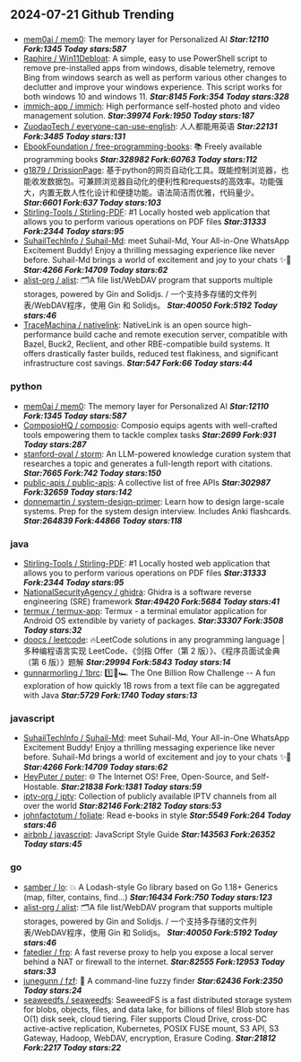 ## 2024-07-21 Github Trending

### 
* [mem0ai / mem0](https://github.com/mem0ai/mem0): The memory layer for Personalized AI ***Star:12110 Fork:1345 Today stars:587***
* [Raphire / Win11Debloat](https://github.com/Raphire/Win11Debloat): A simple, easy to use PowerShell script to remove pre-installed apps from windows, disable telemetry, remove Bing from windows search as well as perform various other changes to declutter and improve your windows experience. This script works for both windows 10 and windows 11. ***Star:8145 Fork:354 Today stars:328***
* [immich-app / immich](https://github.com/immich-app/immich): High performance self-hosted photo and video management solution. ***Star:39974 Fork:1950 Today stars:187***
* [ZuodaoTech / everyone-can-use-english](https://github.com/ZuodaoTech/everyone-can-use-english): 人人都能用英语 ***Star:22131 Fork:3485 Today stars:131***
* [EbookFoundation / free-programming-books](https://github.com/EbookFoundation/free-programming-books): 📚 Freely available programming books ***Star:328982 Fork:60763 Today stars:112***
* [g1879 / DrissionPage](https://github.com/g1879/DrissionPage): 基于python的网页自动化工具。既能控制浏览器，也能收发数据包。可兼顾浏览器自动化的便利性和requests的高效率。功能强大，内置无数人性化设计和便捷功能。语法简洁而优雅，代码量少。 ***Star:6601 Fork:637 Today stars:103***
* [Stirling-Tools / Stirling-PDF](https://github.com/Stirling-Tools/Stirling-PDF): #1 Locally hosted web application that allows you to perform various operations on PDF files ***Star:31333 Fork:2344 Today stars:95***
* [SuhailTechInfo / Suhail-Md](https://github.com/SuhailTechInfo/Suhail-Md): meet Suhail-Md, Your All-in-One WhatsApp Excitement Buddy! Enjoy a thrilling messaging experience like never before. Suhail-Md brings a world of excitement and joy to your chats ✨🤖 ***Star:4266 Fork:14709 Today stars:62***
* [alist-org / alist](https://github.com/alist-org/alist): 🗂️A file list/WebDAV program that supports multiple storages, powered by Gin and Solidjs. / 一个支持多存储的文件列表/WebDAV程序，使用 Gin 和 Solidjs。 ***Star:40050 Fork:5192 Today stars:46***
* [TraceMachina / nativelink](https://github.com/TraceMachina/nativelink): NativeLink is an open source high-performance build cache and remote execution server, compatible with Bazel, Buck2, Reclient, and other RBE-compatible build systems. It offers drastically faster builds, reduced test flakiness, and significant infrastructure cost savings. ***Star:547 Fork:66 Today stars:44***

### python
* [mem0ai / mem0](https://github.com/mem0ai/mem0): The memory layer for Personalized AI ***Star:12110 Fork:1345 Today stars:587***
* [ComposioHQ / composio](https://github.com/ComposioHQ/composio): Composio equips agents with well-crafted tools empowering them to tackle complex tasks ***Star:2699 Fork:931 Today stars:287***
* [stanford-oval / storm](https://github.com/stanford-oval/storm): An LLM-powered knowledge curation system that researches a topic and generates a full-length report with citations. ***Star:7665 Fork:742 Today stars:150***
* [public-apis / public-apis](https://github.com/public-apis/public-apis): A collective list of free APIs ***Star:302987 Fork:32659 Today stars:142***
* [donnemartin / system-design-primer](https://github.com/donnemartin/system-design-primer): Learn how to design large-scale systems. Prep for the system design interview. Includes Anki flashcards. ***Star:264839 Fork:44866 Today stars:118***

### java
* [Stirling-Tools / Stirling-PDF](https://github.com/Stirling-Tools/Stirling-PDF): #1 Locally hosted web application that allows you to perform various operations on PDF files ***Star:31333 Fork:2344 Today stars:95***
* [NationalSecurityAgency / ghidra](https://github.com/NationalSecurityAgency/ghidra): Ghidra is a software reverse engineering (SRE) framework ***Star:49420 Fork:5684 Today stars:41***
* [termux / termux-app](https://github.com/termux/termux-app): Termux - a terminal emulator application for Android OS extendible by variety of packages. ***Star:33307 Fork:3508 Today stars:32***
* [doocs / leetcode](https://github.com/doocs/leetcode): 🔥LeetCode solutions in any programming language | 多种编程语言实现 LeetCode、《剑指 Offer（第 2 版）》、《程序员面试金典（第 6 版）》题解 ***Star:29994 Fork:5843 Today stars:14***
* [gunnarmorling / 1brc](https://github.com/gunnarmorling/1brc): 1️⃣🐝🏎️ The One Billion Row Challenge -- A fun exploration of how quickly 1B rows from a text file can be aggregated with Java ***Star:5729 Fork:1740 Today stars:13***

### javascript
* [SuhailTechInfo / Suhail-Md](https://github.com/SuhailTechInfo/Suhail-Md): meet Suhail-Md, Your All-in-One WhatsApp Excitement Buddy! Enjoy a thrilling messaging experience like never before. Suhail-Md brings a world of excitement and joy to your chats ✨🤖 ***Star:4266 Fork:14709 Today stars:62***
* [HeyPuter / puter](https://github.com/HeyPuter/puter): 🌐 The Internet OS! Free, Open-Source, and Self-Hostable. ***Star:21838 Fork:1381 Today stars:59***
* [iptv-org / iptv](https://github.com/iptv-org/iptv): Collection of publicly available IPTV channels from all over the world ***Star:82146 Fork:2182 Today stars:53***
* [johnfactotum / foliate](https://github.com/johnfactotum/foliate): Read e-books in style ***Star:5549 Fork:264 Today stars:46***
* [airbnb / javascript](https://github.com/airbnb/javascript): JavaScript Style Guide ***Star:143563 Fork:26352 Today stars:45***

### go
* [samber / lo](https://github.com/samber/lo): 💥 A Lodash-style Go library based on Go 1.18+ Generics (map, filter, contains, find...) ***Star:16434 Fork:750 Today stars:123***
* [alist-org / alist](https://github.com/alist-org/alist): 🗂️A file list/WebDAV program that supports multiple storages, powered by Gin and Solidjs. / 一个支持多存储的文件列表/WebDAV程序，使用 Gin 和 Solidjs。 ***Star:40050 Fork:5192 Today stars:46***
* [fatedier / frp](https://github.com/fatedier/frp): A fast reverse proxy to help you expose a local server behind a NAT or firewall to the internet. ***Star:82555 Fork:12953 Today stars:33***
* [junegunn / fzf](https://github.com/junegunn/fzf): 🌸 A command-line fuzzy finder ***Star:62436 Fork:2350 Today stars:24***
* [seaweedfs / seaweedfs](https://github.com/seaweedfs/seaweedfs): SeaweedFS is a fast distributed storage system for blobs, objects, files, and data lake, for billions of files! Blob store has O(1) disk seek, cloud tiering. Filer supports Cloud Drive, cross-DC active-active replication, Kubernetes, POSIX FUSE mount, S3 API, S3 Gateway, Hadoop, WebDAV, encryption, Erasure Coding. ***Star:21812 Fork:2217 Today stars:22***
